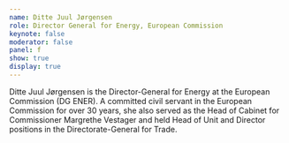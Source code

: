 ```yaml
---
name: Ditte Juul Jørgensen
role: Director General for Energy, European Commission
keynote: false
moderator: false
panel: f
show: true
display: true
---
```


Ditte Juul Jørgensen is the Director-General for Energy at the European Commission (DG ENER). A committed civil servant in the European Commission for over 30 years, she also served as the Head of Cabinet for Commissioner Margrethe Vestager and held Head of Unit and Director positions in the Directorate-General for Trade.
